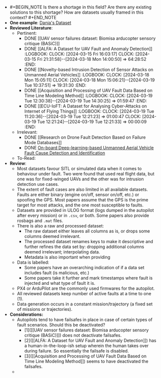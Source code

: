 - #+BEGIN_NOTE
  Is there a shortage in this field?
  Are there any existing solutions to this shortage?
  How are datasets usually framed in this context?
  #+END_NOTE
- **One example**: [Dania's Dataset](https://www.kaggle.com/datasets/daniaherzalla/tii-ssrc-23)
- **Reviewed Literature**:
	- Pertinent:
		- DONE [[UAV sensor failures dataset: Biomisa arducopter sensory critique (BASiC)]]
		- DONE [[ALFA: A Dataset for UAV Fault and Anomaly Detection]]
		  :LOGBOOK:
		  CLOCK: [2024-03-15 Fri 16:03:17]
		  CLOCK: [2024-03-15 Fri 21:31:58]--[2024-03-18 Mon 14:00:50] =>  64:28:52
		  :END:
		- DONE [[Novelty-based Intrusion Detection of Sensor Attacks on Unmanned Aerial Vehicles]]
		  :LOGBOOK:
		  CLOCK: [2024-03-18 Mon 15:05:11]
		  CLOCK: [2024-03-18 Mon 15:06:21]--[2024-03-19 Tue 10:37:51] =>  19:31:30
		  :END:
		- DONE [[Acquisition and Processing of UAV Fault Data Based on Time Line Modeling Method]]
		  :LOGBOOK:
		  CLOCK: [2024-03-19 Tue 12:30:38]--[2024-03-19 Tue 14:30:25] =>  01:59:47
		  :END:
		- DONE [[ECU-IoFT: A Dataset for Analysing Cyber-Attacks on Internet of Flying Things]]
		  :LOGBOOK:
		  CLOCK: [2024-03-19 Tue 11:20:36]--[2024-03-19 Tue 12:21:23] =>  01:00:47
		  CLOCK: [2024-03-19 Tue 12:21:24]--[2024-03-19 Tue 12:21:33] =>  00:00:09
		  :END:
	- Irrelevant:
		- DONE [[Research on Drone Fault Detection Based on Failure Mode Databases]]
		- DONE [On-board Deep-learning-based Unmanned Aerial Vehicle Fault Cause Detection and Identification](https://sci-hub.st/10.1109/icra40945.2020.9197071)
	- To-Read:
- **Review**:
	- Most datasets favour SITL or simulated data when it comes to behaviour under fault. Two were found that used real flight data, but one was for fixed-winged UAVs and the other was for intrusion detection use cases.
	- The extent of fault cases are also limited in all available datasets. Faults are either binary (engine on/off, sensor on/off, etc.) or spoofing the GPS. Most papers assume that the GPS is the prime target for most attacks, and the one most susceptible to faults.
	- Datasets are provided in ULOG format (logs dumped in the autopilot after every mission) or in `.csv`, or both. Some papers also provide rosbags and `.mat` files.
	- There is also a raw and processed dataset:
		- The raw dataset either leaves all columns as is, or drops some columns deemed irrelevant.
		- The processed dataset renames keys to make it descriptive and further refines the data set by: dropping additional columns deemed irrelevant; interpolating data.
		- Metadata is also important when providing
	- Data is labelled:
		- Some papers have an overarching indication of if a data set includes fault (is malicious, etc.)
		- Some papers take it further and mark timestamps where fault is injected and what type of fault it is.
	- PX4 or ArduPilot are the commonly used firmwares for the autopilot.
	- All reviewed datasets keep number of active faults at a time to one (1).
	- Data generation occurs in a constant mission/trajectory (a fixed set of missions or trajectories).
- **Considerations:**
	- Autopilots tend to have failsafes in place in case of certain types of fault scenarios. Should this be deactivated?
		- [1]([[UAV sensor failures dataset: Biomisa arducopter sensory critique (BASiC)]]) does not deactivate failsafes.
		- [2]([[ALFA: A Dataset for UAV Fault and Anomaly Detection]]) has a human-in-the-loop-ish setup wherein the human takes over during failure. So essentially the failsafe is disabled.
		- [3]([[Acquisition and Processing of UAV Fault Data Based on Time Line Modeling Method]]) seems to have deactivated the failsafes.
	-
